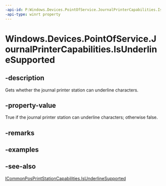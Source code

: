 ----api-id: P:Windows.Devices.PointOfService.JournalPrinterCapabilities.IsUnderlineSupported
-api-type: winrt property
---<!-- Property syntaxpublic bool IsUnderlineSupported { get; }--># Windows.Devices.PointOfService.JournalPrinterCapabilities.IsUnderlineSupported## -descriptionGets whether the journal printer station can underline characters.## -property-valueTrue if the journal printer station can underline characters; otherwise false.## -remarks## -examples## -see-also[ICommonPosPrintStationCapabilities.IsUnderlineSupported](icommonposprintstationcapabilities_isunderlinesupported.md)